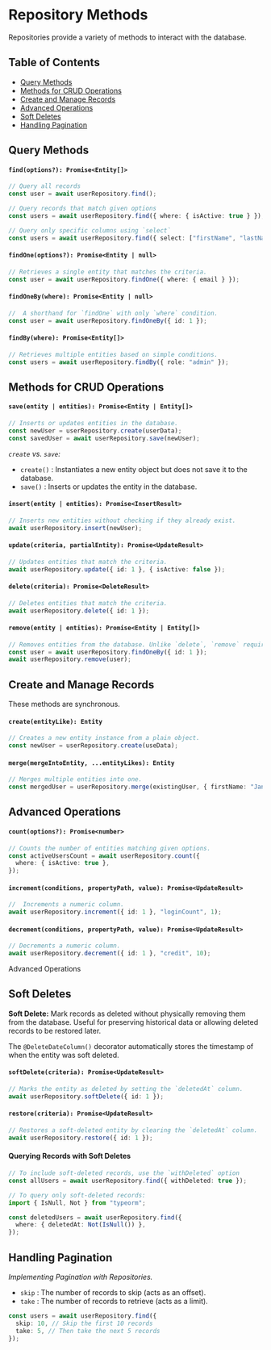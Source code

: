 # Repository Methods

Repositories provide a variety of methods to interact with the database.

## Table of Contents

- [Query Methods](#query-methods)
- [Methods for CRUD Operations](#methods-for-crud-operations)
- [Create and Manage Records](#create-and-manage-records)
- [Advanced Operations](#advanced-operations)
- [Soft Deletes](#soft-deletes)
- [Handling Pagination](#handling-pagination)

## Query Methods

#### `find(options?): Promise<Entity[]>`

```ts
// Query all records
const user = await userRepository.find();

// Query records that match given options
const users = await userRepository.find({ where: { isActive: true } });

// Query only specific columns using `select`
const users = await userRepository.find({ select: ["firstName", "lastName"] });
```

#### `findOne(options?): Promise<Entity | null>`

```ts
// Retrieves a single entity that matches the criteria.
const user = await userRepository.findOne({ where: { email } });
```

#### `findOneBy(where): Promise<Entity | null>`

```ts
//  A shorthand for `findOne` with only `where` condition.
const user = await userRepository.findOneBy({ id: 1 });
```

#### `findBy(where): Promise<Entity[]>`

```ts
// Retrieves multiple entities based on simple conditions.
const users = await userRepository.findBy({ role: "admin" });
```

## Methods for CRUD Operations

#### `save(entity | entities): Promise<Entity | Entity[]>`

```ts
// Inserts or updates entities in the database.
const newUser = userRepository.create(userData);
const savedUser = await userRepository.save(newUser);
```

_`create` vs. `save`:_

- `create()` : Instantiates a new entity object but does not save it to the database.
- `save()` : Inserts or updates the entity in the database.

#### `insert(entity | entities): Promise<InsertResult>`

```ts
// Inserts new entities without checking if they already exist.
await userRepository.insert(newUser);
```

#### `update(criteria, partialEntity): Promise<UpdateResult>`

```ts
// Updates entities that match the criteria.
await userRepository.update({ id: 1 }, { isActive: false });
```

#### `delete(criteria): Promise<DeleteResult>`

```ts
// Deletes entities that match the criteria.
await userRepository.delete({ id: 1 });
```

#### `remove(entity | entities): Promise<Entity | Entity[]>`

```ts
// Removes entities from the database. Unlike `delete`, `remove` requires entity instances.
const user = await userRepository.findOneBy({ id: 1 });
await userRepository.remove(user);
```

## Create and Manage Records

These methods are synchronous.

#### `create(entityLike): Entity`

```ts
// Creates a new entity instance from a plain object.
const newUser = userRepository.create(useData);
```

#### `merge(mergeIntoEntity, ...entityLikes): Entity`

```ts
// Merges multiple entities into one.
const mergedUser = userRepository.merge(existingUser, { firstName: "Jane" });
```

## Advanced Operations

#### `count(options?): Promise<number>`

```ts
// Counts the number of entities matching given options.
const activeUsersCount = await userRepository.count({
  where: { isActive: true },
});
```

#### `increment(conditions, propertyPath, value): Promise<UpdateResult>`

```ts
//  Increments a numeric column.
await userRepository.increment({ id: 1 }, "loginCount", 1);
```

#### `decrement(conditions, propertyPath, value): Promise<UpdateResult>`

```ts
// Decrements a numeric column.
await userRepository.decrement({ id: 1 }, "credit", 10);
```

Advanced Operations

## Soft Deletes

**Soft Delete:** Mark records as deleted without physically removing them from the database. Useful for preserving historical data or allowing deleted records to be restored later.

The `@DeleteDateColumn()` decorator automatically stores the timestamp of when the entity was soft deleted.

#### `softDelete(criteria): Promise<UpdateResult>`

```ts
// Marks the entity as deleted by setting the `deletedAt` column.
await userRepository.softDelete({ id: 1 });
```

#### `restore(criteria): Promise<UpdateResult>`

```ts
// Restores a soft-deleted entity by clearing the `deletedAt` column.
await userRepository.restore({ id: 1 });
```

#### Querying Records with Soft Deletes

```ts
// To include soft-deleted records, use the `withDeleted` option
const allUsers = await userRepository.find({ withDeleted: true });
```

```ts
// To query only soft-deleted records:
import { IsNull, Not } from "typeorm";

const deletedUsers = await userRepository.find({
  where: { deletedAt: Not(IsNull()) },
});
```

## Handling Pagination

_Implementing Pagination with Repositories._

- `skip` : The number of records to skip (acts as an offset).
- `take` : The number of records to retrieve (acts as a limit).

```ts
const users = await userRepository.find({
  skip: 10, // Skip the first 10 records
  take: 5, // Then take the next 5 records
});
```
